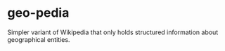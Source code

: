 # geo-pedia
Simpler variant of Wikipedia that only holds structured information about geographical entities.
